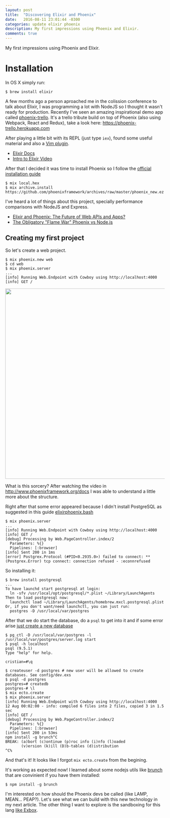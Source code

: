 ```yaml
---
layout: post
title:  "Discovering Elixir and Phoenix"
date:   2016-08-11 23:01:44 -0300
categories: update elixir phoenix
description: My first impressions using Phoenix and Elixir.
comments: true
---
```


My first impressions using Phoenix and Elixir.

# Installation

In OS X simply run:

```
$ brew install elixir
```

A few months ago a person aproached me in the colission conference to talk about Elixir, I was programming a lot with NodeJS so I thought it wasn't ready for production. Recently I've seen an amazing inspirational demo app called [phoenix-trello](https://github.com/bigardone/phoenix-trello). It's a trello tribute build on top of Phoenix (also using Webpack, React and Redux), take a look here: https://phoenix-trello.herokuapp.com

After playing a little bit with its REPL (just type `iex`), found some useful material and also a [Vim plugin](https://github.com/elixir-lang/vim-elixir).

- [Elixir Docs](http://elixir-lang.org/getting-started/introduction.html)
- [Intro to Elixir Video](https://www.youtube.com/watch?v=lly-1UYmnFI)

After that I decided it was time to install Phoenix so I follow the [official installation guide](http://www.phoenixframework.org/docs/installation)

```
$ mix local.hex
$ mix archive.install https://github.com/phoenixframework/archives/raw/master/phoenix_new.ez
```

I've heard a lot of things about this project, specially performance comparisons with NodeJS and Express.

- [Elixir and Phoenix: The Future of Web APIs and Apps?](http://blog.carbonfive.com/2016/04/19/elixir-and-phoenix-the-future-of-web-apis-and-apps/)
- [The Obligatory "Flame War" Phoenix vs Node.js](http://www.akitaonrails.com/2015/12/03/the-obligatory-flame-war-phoenix-vs-node-js)

## Creating my first project

So let's create a web project.

```
$ mix phoenix.new web
$ cd web
$ mix phoenix.server
...
[info] Running Web.Endpoint with Cowboy using http://localhost:4000
[info] GET /
```

<img src="https://www.dropbox.com/s/t9h1az5gueazocn/Screenshot%202016-08-11%2019.49.05.png?dl=1" width="600" />

What is this sorcery? After watching the video in http://www.phoenixframework.org/docs I was able to understand a little more about the structure.

Right after that some error appeared because I didn't install PostgreSQL as suggested in this guide [elixirphoenix.bash](https://gist.github.com/likethesky/abb00e5aedc38ee9f711)

```
$ mix phoenix.server
...
[info] Running Web.Endpoint with Cowboy using http://localhost:4000
[info] GET /
[debug] Processing by Web.PageController.index/2
  Parameters: %{}
  Pipelines: [:browser]
[info] Sent 200 in 1ms
[error] Postgrex.Protocol (#PID<0.2935.0>) failed to connect: ** (Postgrex.Error) tcp connect: connection refused - :econnrefused
```

So installing it:

```
$ brew install postgresql
...
To have launchd start postgresql at login:
  ln -sfv /usr/local/opt/postgresql/*.plist ~/Library/LaunchAgents
Then to load postgresql now:
  launchctl load ~/Library/LaunchAgents/homebrew.mxcl.postgresql.plist
Or, if you don't want/need launchctl, you can just run:
  postgres -D /usr/local/var/postgres

```

After that we do start the database, do a `psql` to get into it and if some error arise [just create a new database](http://stackoverflow.com/a/28690238/467034)

```
$ pg_ctl -D /usr/local/var/postgres -l /usr/local/var/postgres/server.log start
$ psql -h localhost
psql (9.5.1)
Type "help" for help.

cristian=#\q

$ createuser -d postgres # new user will be allowed to create databases. See config/dev.exs
$ psql -d postgres
postgres=# createdb
postgres-# \l
$ mix ecto.create
$ mix phoenix.server
[info] Running Web.Endpoint with Cowboy using http://localhost:4000
12 Aug 00:02:00 - info: compiled 6 files into 2 files, copied 3 in 1.5 sec
[info] GET /
[debug] Processing by Web.PageController.index/2
  Parameters: %{}
  Pipelines: [:browser]
[info] Sent 200 in 53ms
npm install -g brunch^C
BREAK: (a)bort (c)ontinue (p)roc info (i)nfo (l)oaded
       (v)ersion (k)ill (D)b-tables (d)istribution
^C%
```

And that's it! It looks like I forgot `mix ecto.create` from the begining.

It's working as expected now! I learned about some nodejs utils like [brunch](http://brunch.io/) that are convinient if you have them installed:

```
$ npm install -g brunch
```

I'm interested on how should the Phoenix devs be called (like LAMP, MEAN... PEAP?). Let's see what we can build with this new technology in my next article. The other thing I want to explore is the sandboxing for this lang [like Exbox](https://github.com/christhekeele/exbox).

